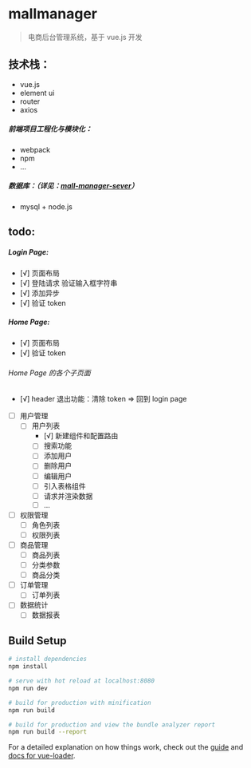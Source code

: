 # mallmanager

> 电商后台管理系统，基于 vue.js 开发

## 技术栈：

- vue.js
- element ui
- router
- axios

##### 前端项目工程化与模块化：

- webpack
- npm
- ...

##### 数据库：（详见：[mall-manager-sever](https://github.com/chloeeee72/mall-manager-sever)）

- mysql + node.js

## todo:

##### Login Page:

- [√] 页面布局
- [√] 登陆请求 验证输入框字符串
- [√] 添加异步
- [√] 验证 token

##### Home Page:

- [√] 页面布局
- [√] 验证 token

###### Home Page 的各个子页面

- [√] header 退出功能：清除 token => 回到 login page
- [ ] 用户管理
  - [ ] 用户列表
    - [√] 新建组件和配置路由
    - [ ] 搜索功能
    - [ ] 添加用户
    - [ ] 删除用户
    - [ ] 编辑用户
    - [ ] 引入表格组件
    - [ ] 请求并渲染数据
    - [ ] ...
- [ ] 权限管理
  - [ ] 角色列表
  - [ ] 权限列表
- [ ] 商品管理
  - [ ] 商品列表
  - [ ] 分类参数
  - [ ] 商品分类
- [ ] 订单管理
  - [ ] 订单列表
- [ ] 数据统计
  - [ ] 数据报表

## Build Setup

```bash
# install dependencies
npm install

# serve with hot reload at localhost:8080
npm run dev

# build for production with minification
npm run build

# build for production and view the bundle analyzer report
npm run build --report
```

For a detailed explanation on how things work, check out the [guide](http://vuejs-templates.github.io/webpack/) and [docs for vue-loader](http://vuejs.github.io/vue-loader).
